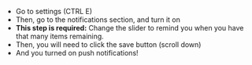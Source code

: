
-   Go to settings (CTRL E)
-   Then, go to the notifications section, and turn it on
-   **This step is required:** Change the slider to remind you when you have that many items remaining.
-   Then, you will need to click the save button (scroll down)
-   And you turned on push notifications!
